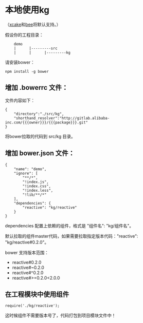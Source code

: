 # 本地使用kg

（[xcake](http://def.taobao.net/?doc/#def-xcake)和[bee](http://gallery.kissyui.com/guide/generator-bee%E4%BD%BF%E7%94%A8%E6%95%99%E7%A8%8B.html)将默认支持。）

假设你的工程目录：

```
    demo           
    |      |---------src
    |      |      |---------kg
```

请安装bower：

    npm install -g bower

## 增加 .bowerrc 文件：

文件内容如下：

    {
        "directory":"./src/kg",
        "shorthand_resolver":"http://gitlab.alibaba-inc.com/{{{owner}}}/{{{package}}}.git"
    }
    
将bower拉取的代码到 src/kg 目录。

## 增加 bower.json 文件：

    {
        "name": "demo",
        "ignore": [
            "**/*",
            "!index.js",
            "!index.css",
            "!index.less",
            "!lib/**/*"
        ],
        "dependencies": {
            "reactive": "kg/reactive"
        }
    }
    

dependencies 配置上依赖的组件，格式是 "组件名": "kg/组件名"。

默认拉取的组件master代码，如果需要拉取指定版本代码："reactive": "kg/reactive#0.2.0"。

bower 支持版本范围：

* reactive#0.2.0
* reactive#~0.2.0
* reactive#^0.2.0
* reactive#>=0.2.0<2.0.0

## 在工程模块中使用组件

    require('./kg/reactive');
    
这时候组件不需要版本号了，代码打包到项目模块文件中！
    



